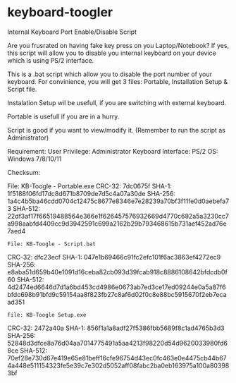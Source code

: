 # keyboard-toogler
Internal Keyboard Port Enable/Disable Script

Are you frusrated on having fake key press on you Laptop/Notebook?
If yes, this script will allow you to disable you internal keyboard on your device which is using PS/2 interface.

This is a .bat script which allow you to disable the port number of your keyboard.
For convinience, you will get 3 files:
Portable, Installation Setup & Script file.

Instalation Setup wil be usefull, if you are switching with external keyboard.

Portable is usefull if you are in a hurry.

Script is good if you want to view/modify it. 
(Remember to run the script as Administrator)

Requirement:
User Privilege: Administrator
Keyboard Interface: PS/2
OS: Windows 7/8/10/11

Checksum:

File: KB-Toogle - Portable.exe
  CRC-32: 7dc0675f
   SHA-1: 1f5188f06fd17dc8d671b8709de7d5c4a07a30de
 SHA-256: 1a4c4b5ba46cdd0704c12475c8677e8346e7e28239a70bf3f11fe0d0aebefa73
 SHA-512: 22df3af17f66519488564e366e1f626457576932669d4770c692a5a3230cc7a998aabfd4409cc9d3942591c699a2162b29b793468615b731aef452ad76e7aed4

    File: KB-Toogle - Script.bat
  CRC-32: dfc23ecf
   SHA-1: 047e1b69466c91fc2efc101f6ac3863ef4272ec9
 SHA-256: e8aba51d659b40e1091d16ceba82cb093d39fcab918c8886108642bfdcdb0f60
 SHA-512: 4d2474ed6646d7d1a6bd453cd4986e0673ab7ed3ce17ed09244e0a5a87f6bfdc698b91bfd9c59154aa8f823fb27c8af6d02f0c8e88bc5915670f2eb7ecaad351

    File: KB-Toogle Setup.exe
  CRC-32: 2472a40a
   SHA-1: 856f1a1a8adf27f5386fbb5689f8c1ad4765b3d3
 SHA-256: 52848d3dfce8a76d04aa7014775491a5aa4213f98220d54d9620033980fd68ce
 SHA-512: 70ef28e730d67e419e65e81beff16cfe96754d43ec0fc463e0e4475cb44b674a448e511154323fe5e39c7e302d5052aff08fabc2ba0eb163975a100a803983bf



